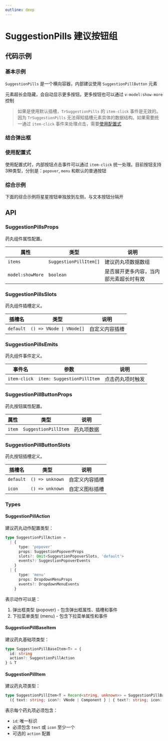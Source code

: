 ```yaml
---
outline: deep
---
```


# SuggestionPills 建议按钮组

## 代码示例

### 基本示例

`SuggestionPills` 是一个横向容器，内部建议使用 `SuggestionPillButton` 元素

元素超长会隐藏，会自动显示更多按钮。更多按钮也可以通过 `v-model:show-more` 控制

> 如果是使用默认插槽，`TrSuggestionPills` 的 `item-click` 事件是无效的。因为 `TrSuggestionPills` 无法得知插槽元素具体的数据结构。如果需要统一通过 `item-click` 事件来处理点击，需要[使用配置式](#使用配置式)

<demo vue="../../demos/suggestion/pills-basic.vue" />

### 结合弹出框

<demo vue="../../demos/suggestion/pills-popper.vue" />

### 使用配置式

使用配置式时，内部按钮点击事件可以通过 `item-click` 统一处理。目前按钮支持3种类型，分别是：`popover`, `menu` 和默认的普通按钮

<demo vue="../../demos/suggestion/pills-popper-config.vue" />

### 综合示例

下面的综合示例将星星按钮单独放到左侧，与文本按钮分隔开

<demo vue="../../demos/suggestion/pills-popper-full.vue" />

## API

### SuggestionPillsProps

药丸组件属性配置。

| 属性             | 类型                   | 说明                                   |
| ---------------- | ---------------------- | -------------------------------------- |
| `items`          | `SuggestionPillItem[]` | 建议药丸项数据数组                     |
| `model:showMore` | `boolean`              | 是否展开更多内容，当内部元素超长时有效 |

### SuggestionPillsSlots

药丸组件插槽定义。

| 插槽名    | 类型                     | 说明           |
| --------- | ------------------------ | -------------- |
| `default` | `() => VNode \| VNode[]` | 自定义内容插槽 |

### SuggestionPillsEmits

药丸组件事件定义。

| 事件名       | 参数                       | 说明             |
| ------------ | -------------------------- | ---------------- |
| `item-click` | `item: SuggestionPillItem` | 点击药丸项时触发 |

### SuggestionPillButtonProps

药丸按钮属性配置。

| 属性   | 类型                 | 说明       |
| ------ | -------------------- | ---------- |
| `item` | `SuggestionPillItem` | 药丸项数据 |

### SuggestionPillButtonSlots

药丸按钮插槽定义。

| 插槽名    | 类型            | 说明           |
| --------- | --------------- | -------------- |
| `default` | `() => unknown` | 自定义内容插槽 |
| `icon`    | `() => unknown` | 自定义图标插槽 |

### Types

#### SuggestionPillAction

建议药丸动作配置类型：

```typescript
type SuggestionPillAction =
  | {
      type: 'popover'
      props: SuggestionPopoverProps
      slots?: Omit<SuggestionPopoverSlots, 'default'>
      events?: SuggestionPopoverEvents
    }
  | {
      type: 'menu'
      props: DropdownMenuProps
      events?: DropdownMenuEvents
    }
```

表示动作可以是：

1. 弹出框类型 (popover) - 包含弹出框属性、插槽和事件
2. 下拉菜单类型 (menu) - 包含下拉菜单属性和事件

#### SuggestionPillBaseItem

建议药丸基础项类型：

```typescript
type SuggestionPillBaseItem<T> = {
  id: string
  action?: SuggestionPillAction
} & T
```

#### SuggestionPillItem

建议药丸项类型：

```typescript
type SuggestionPillItem<T = Record<string, unknown>> = SuggestionPillBaseItem<T> &
  ({ text: string; icon?: VNode | Component } | { text?: string; icon: VNode | Component })
```

表示每个药丸项必须包含：

- `id`: 唯一标识
- 必须包含 `text` 或 `icon` 至少一个
- 可选的 `action` 配置
